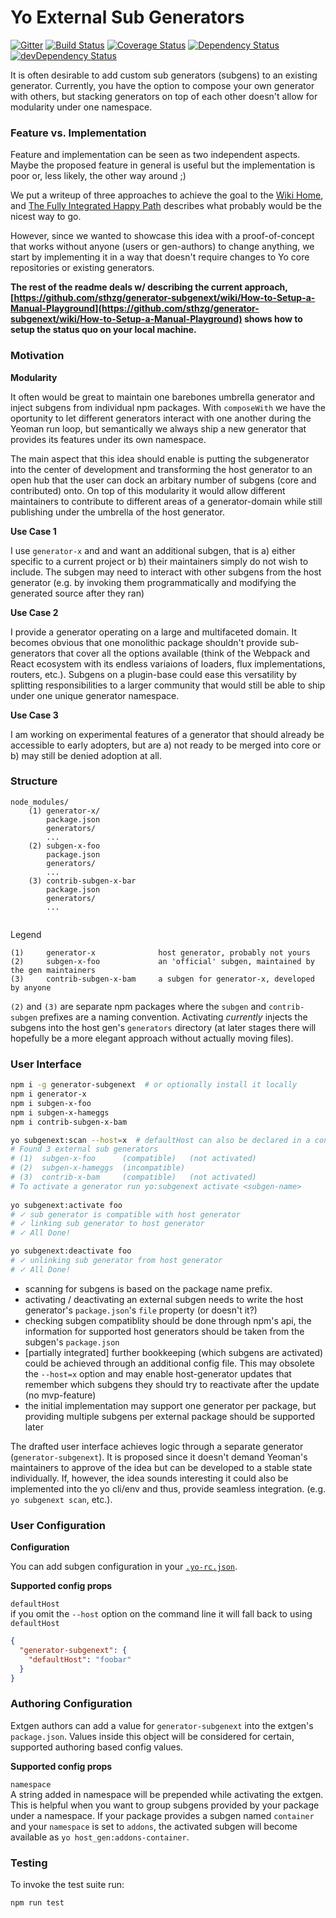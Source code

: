 # Yo External Sub Generators

[![Gitter](https://badges.gitter.im/sthzg/generator-subgenext.svg)](https://gitter.im/sthzg/generator-subgenext?utm_source=badge&utm_medium=badge&utm_campaign=pr-badge) 
[![Build Status](https://travis-ci.org/sthzg/generator-subgenext.svg?branch=develop)](https://travis-ci.org/sthzg/generator-subgenext) 
[![Coverage Status](https://coveralls.io/repos/github/sthzg/generator-subgenext/badge.svg?branch=develop)](https://coveralls.io/github/sthzg/generator-subgenext?branch=develop) 
[![Dependency Status](https://david-dm.org/sthzg/generator-subgenext.svg)](https://david-dm.org/sthzg/generator-subgenext) 
[![devDependency Status](https://david-dm.org/sthzg/generator-subgenext/dev-status.svg)](https://david-dm.org/sthzg/generator-subgenext#info=devDependencies)

It is often desirable to add custom sub generators (subgens) to an existing generator. Currently, you have the option to compose your own generator with others, but stacking generators on top of each other doesn't allow for modularity under one namespace.

### Feature vs. Implementation

Feature and implementation can be seen as two independent aspects. Maybe the proposed feature in general is useful but the implementation is poor or, less likely, the other way around ;)

We put a writeup of three approaches to achieve the goal to the [Wiki Home](https://github.com/sthzg/generator-subgenext/wiki), and [The Fully Integrated Happy Path](https://github.com/sthzg/generator-subgenext/wiki/The-Fully-Integrated-Happy-Path) describes what probably would be the nicest way to go. 

However, since we wanted to showcase this idea with a proof-of-concept that works without anyone (users or gen-authors) to change anything, we start by implementing it in a way that doesn't require changes to Yo core repositories or existing generators. 

**The rest of the readme deals w/ describing the current approach, [https://github.com/sthzg/generator-subgenext/wiki/How-to-Setup-a-Manual-Playground](https://github.com/sthzg/generator-subgenext/wiki/How-to-Setup-a-Manual-Playground) shows how to setup the status quo on your local machine.**

### Motivation

**Modularity**

It often would be great to maintain one barebones umbrella generator and inject subgens from individual npm packages. With `composeWith` we have the oportunity to let different generators interact with one another during the Yeoman run loop, but semantically we always ship a new generator that provides its features under its own namespace.

The main aspect that this idea should enable is putting the subgenerator into the center of development and transforming the host generator to an open hub that the user can dock an arbitary number of subgens (core and contributed) onto. On top of this modularity it would allow different maintainers to contribute to different areas of a generator-domain while still publishing under the umbrella of the host generator.

**Use Case 1**

I use `generator-x` and and want an additional subgen, that is a) either specific to a current project or b) their maintainers simply do not wish to include. The subgen may need to interact with other subgens from the host generator (e.g. by invoking them programmatically and modifying the generated source after they ran)

**Use Case 2**

I provide a generator operating on a large and multifaceted domain. It becomes obvious that one monolithic package shouldn't provide sub-generators that cover all the options available (think of the Webpack and React ecosystem with its endless variaions of loaders, flux implementations, routers, etc.). Subgens on a plugin-base could ease this versatility by splitting responsibilities to a larger community that would still be able to ship under one unique generator namespace.

**Use Case 3**

I am working on experimental features of a generator that should already be accessible to early adopters, but are a) not ready to be merged into core or b) may still be denied adoption at all.

### Structure

```
node_modules/
    (1) generator-x/
        package.json
        generators/
        ...
    (2) subgen-x-foo
        package.json
        generators/
        ...
    (3) contrib-subgen-x-bar
        package.json
        generators/
        ...
    
```

Legend
```
(1)     generator-x              host generator, probably not yours  
(2)     subgen-x-foo             an 'official' subgen, maintained by the gen maintainers  
(3)     contrib-subgen-x-bam     a subgen for generator-x, developed by anyone
```

`(2)` and `(3)` are separate npm packages where the `subgen` and `contrib-subgen` prefixes are a naming convention. Activating _currently_ injects the subgens into the host gen's `generators` directory (at later stages there will hopefully be a more elegant approach without actually moving files).


### User Interface

```sh
npm i -g generator-subgenext  # or optionally install it locally
npm i generator-x
npm i subgen-x-foo
npm i subgen-x-hameggs
npm i contrib-subgen-x-bam

yo subgenext:scan --host=x  # defaultHost can also be declared in a config file
# Found 3 external sub generators
# (1)  subgen-x-foo      (compatible)   (not activated)
# (2)  subgen-x-hameggs  (incompatible)
# (3)  contrib-x-bam     (compatible)   (not activated)
# To activate a generator run yo:subgenext activate <subgen-name>
  
yo subgenext:activate foo
# ✓ sub generator is compatible with host generator
# ✓ linking sub generator to host generator
# ✓ All Done!

yo subgenext:deactivate foo
# ✓ unlinking sub generator from host generator
# ✓ All Done!
```

* scanning for subgens is based on the package name prefix.
* activating / deactivating an external subgen needs to write the host generator's `package.json`'s `file` property (or doesn't it?)
* checking subgen compatiblity should be done through npm's api, the information for supported host generators should be taken from the subgen's `package.json`
* [partially integrated] further bookkeeping (which subgens are activated) could be achieved through an additional config file. This may obsolete the `--host=x` option and may enable host-generator updates that remember which subgens they should try to reactivate after the update (no mvp-feature)
* the initial implementation may support one generator per package, but providing multiple subgens per external package should be supported later

The drafted user interface achieves logic through a separate generator (`generator-subgenext`). It is proposed since it doesn't demand Yeoman's maintainers to approve of the idea but can be developed to a stable state individually. If, however, the idea sounds interesting it could also be implemented into the yo cli/env and thus, provide seamless integration. (e.g. `yo subgenext scan`, etc.).

### User Configuration

**Configuration**

You can add subgen configuration in your [`.yo-rc.json`](http://yeoman.io/authoring/storage.html).

**Supported config props**

`defaultHost`  
  if you omit the `--host` option on the command line it will fall back to using `defaultHost`

```json
{
  "generator-subgenext": {
    "defaultHost": "foobar"
  }
}
```

### Authoring Configuration

Extgen authors can add a value for `generator-subgenext` into the 
extgen's `package.json`. Values inside this object will be considered 
for certain, supported authoring based config values.

**Supported config props**

`namespace`  
  A string added in namespace will be prepended while activating the extgen. 
  This is helpful when you want to group subgens provided by your package 
  under a namespace. If your package provides a subgen named `container` 
  and your `namespace` is set to `addons`, the activated subgen will 
  become available as `yo host_gen:addons-container`.



### Testing

To invoke the test suite run:

```sh
npm run test
```
